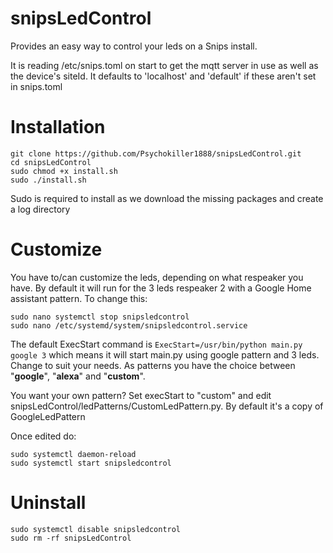 # snipsLedControl
Provides an easy way to control your leds on a Snips install.

It is reading /etc/snips.toml on start to get the mqtt server in use as well as the device's siteId. It defaults to 'localhost' and 'default' if these aren't set in snips.toml


# Installation

```
git clone https://github.com/Psychokiller1888/snipsLedControl.git
cd snipsLedControl
sudo chmod +x install.sh
sudo ./install.sh
```

Sudo is required to install as we download the missing packages and create a log directory

# Customize

You have to/can customize the leds, depending on what respeaker you have. By default it will run for the 3 leds respeaker 2 with a Google Home assistant pattern. To change this:

```
sudo nano systemctl stop snipsledcontrol
sudo nano /etc/systemd/system/snipsledcontrol.service
```

The default ExecStart command is `ExecStart=/usr/bin/python main.py google 3` which means it will start main.py using google pattern and 3 leds. Change to suit your needs. As patterns you have the choice between "**google**", "**alexa**" and "**custom**".

You want your own pattern? Set execStart to "custom" and edit snipsLedControl/ledPatterns/CustomLedPattern.py. By default it's a copy of GoogleLedPattern

Once edited do:

```
sudo systemctl daemon-reload
sudo systemctl start snipsledcontrol
```

# Uninstall

```
sudo systemctl disable snipsledcontrol
sudo rm -rf snipsLedControl
```

